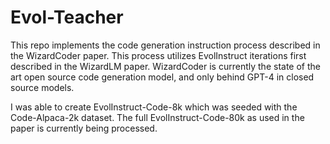 # Evol-Teacher

This repo implements the code generation instruction process described in the WizardCoder paper. This process utilizes EvolInstruct iterations first described in the WizardLM paper. WizardCoder is currently the state of the art open source code generation model, and only behind GPT-4 in closed source models.

I was able to create EvolInstruct-Code-8k which was seeded with the Code-Alpaca-2k dataset. The full EvolInstruct-Code-80k as used in the paper is currently being processed.